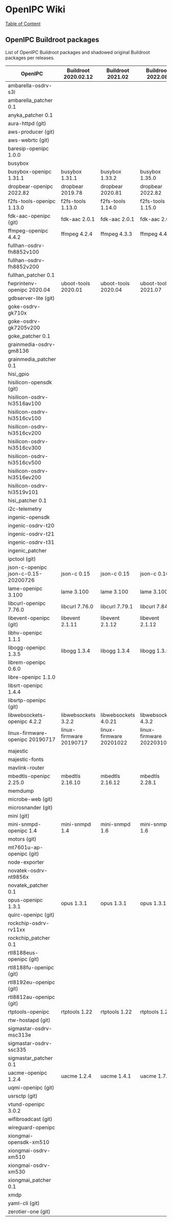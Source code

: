 # OpenIPC Wiki
[Table of Content](../index.md)

## OpenIPC Buildroot packages

List of OpenIPC Buildroot packages and shadowed original Buildroot packages per releases.

| OpenIPC                             | Buildroot 2020.02.12    | Buildroot 2021.02       | Buildroot 2022.08       | Buildroot 2023.02       | Buildroot HEAD          |
|-------------------------------------|-------------------------|-------------------------|-------------------------|-------------------------|-------------------------|
| ambarella-osdrv-s3l                 |                         |                         |                         |                         |                         |
| ambarella_patcher 0.1               |                         |                         |                         |                         |                         |
| anyka_patcher 0.1                   |                         |                         |                         |                         |                         |
| aura-httpd (git)                    |                         |                         |                         |                         |                         |
| aws-producer (git)                  |                         |                         |                         |                         |                         |
| aws-webrtc (git)                    |                         |                         |                         |                         |                         |
| baresip-openipc 1.0.0               |                         |                         |                         |                         |                         |
| busybox                             |                         |                         |                         |                         |                         |
| busybox-openipc 1.31.1              | busybox 1.31.1          | busybox 1.33.2          | busybox 1.35.0          | busybox 1.36.0          | busybox 1.36.0          |
| dropbear-openipc 2022.82            | dropbear 2019.78        | dropbear 2020.81        | dropbear 2022.82        | bropbear 2022.83        | dropbear 2022.83        |
| f2fs-tools-openipc 1.13.0           | f2fs-tools 1.13.0       | f2fs-tools 1.14.0       | f2fs-tools 1.15.0       | f2fs-tools 1.15.0       | f2fs-tools 1.15.0       |
| fdk-aac-openipc (git)               | fdk-aac 2.0.1           | fdk-aac 2.0.1           | fdk-aac 2.0.2           | fdk-aac 2.0.2           | fdk-aac 2.0.2           |
| ffmpeg-openipc 4.4.2                | ffmpeg 4.2.4            | ffmpeg 4.3.3            | ffmpeg 4.4.2            | ffmpeg 4.4.3            | ffmpeg 4.4.3            |
| fullhan-osdrv-fh8852v100            |                         |                         |                         |                         |                         |
| fullhan-osdrv-fh8852v200            |                         |                         |                         |                         |                         |
| fullhan_patcher 0.1                 |                         |                         |                         |                         |                         |
| fwprintenv-openipc 2020.04          | uboot-tools 2020.01     | uboot-tools 2020.04     | uboot-tools 2021.07     | uboot-tools 2021.07     | uboot-tools 2021.07     |
| gdbserver-lite (git)                |                         |                         |                         |                         |                         |
| goke-osdrv-gk710x                   |                         |                         |                         |                         |                         |
| goke-osdrv-gk7205v200               |                         |                         |                         |                         |                         |
| goke_patcher 0.1                    |                         |                         |                         |                         |                         |
| grainmedia-osdrv-gm8136             |                         |                         |                         |                         |                         |
| grainmedia_patcher 0.1              |                         |                         |                         |                         |                         |
| hisi_gpio                           |                         |                         |                         |                         |                         |
| hisilicon-opensdk (git)             |                         |                         |                         |                         |                         |
| hisilicon-osdrv-hi3516av100         |                         |                         |                         |                         |                         |
| hisilicon-osdrv-hi3516cv100         |                         |                         |                         |                         |                         |
| hisilicon-osdrv-hi3516cv200         |                         |                         |                         |                         |                         |
| hisilicon-osdrv-hi3516cv300         |                         |                         |                         |                         |                         |
| hisilicon-osdrv-hi3516cv500         |                         |                         |                         |                         |                         |
| hisilicon-osdrv-hi3516ev200         |                         |                         |                         |                         |                         |
| hisilicon-osdrv-hi3519v101          |                         |                         |                         |                         |                         |
| hisi_patcher 0.1                    |                         |                         |                         |                         |                         |
| i2c-telemetry                       |                         |                         |                         |                         |                         |
| ingenic-opensdk                     |                         |                         |                         |                         |                         |
| ingenic-osdrv-t20                   |                         |                         |                         |                         |                         |
| ingenic-osdrv-t21                   |                         |                         |                         |                         |                         |
| ingenic-osdrv-t31                   |                         |                         |                         |                         |                         |
| ingenic_patcher                     |                         |                         |                         |                         |                         |
| ipctool (git)                       |                         |                         |                         |                         |                         |
| json-c-openipc json-c-0.15-20200726 | json-c 0.15             | json-c 0.15             | json-c 0.16             | json-c 0.16             | json-c 0.16             |
| lame-openipc 3.100                  | lame 3.100              | lame 3.100              | lame 3.100              | lame 3.100              | lame 3.100              |
| libcurl-openipc 7.76.0              | libcurl 7.76.0          | libcurl 7.79.1          | libcurl 7.84.0          | libcurl 7.88.1          | libcurl 7.88.1          |
| libevent-openipc (git)              | libevent 2.1.11         | libevent 2.1.12         | libevent 2.1.12         | libevent 2.1.12         | libevent 2.1.12         |
| libhv-openipc 1.1.1                 |                         |                         |                         |                         |                         |
| libogg-openipc 1.3.5                | libogg 1.3.4            | libogg 1.3.4            | libogg 1.3.5            | libogg 1.3.5            | libogg 1.3.5            |
| librem-openipc 0.6.0                |                         |                         |                         |                         |                         |
| libre-openipc 1.1.0                 |                         |                         |                         |                         |                         |
| libsrt-openipc 1.4.4                |                         |                         |                         |                         |                         |
| libsrtp-openipc (git)               |                         |                         |                         |                         |                         |
| libwebsockets-openipc 4.2.2         | libwebsockets 3.2.2     | libwebsockets 4.0.21    | libwebsockets 4.3.2     | libwebsockets 4.3.2     | libwebsockets 4.3.2     |
| linux-firmware-openipc 20190717     | linux-firmware 20190717 | linux-firmware 20201022 | linux-firmware 20220310 | linux-firmware 20221214 | linux-firmware 20221214 |
| majestic                            |                         |                         |                         |                         |                         |
| majestic-fonts                      |                         |                         |                         |                         |                         |
| mavlink-router                      |                         |                         |                         |                         |                         |
| mbedtls-openipc 2.25.0              | mbedtls 2.16.10         | mbedtls 2.16.12         | mbedtls 2.28.1          | mbedtls 2.28.2          | mbedtls 2.28.2          |
| memdump                             |                         |                         |                         |                         |                         |
| microbe-web (git)                   |                         |                         |                         |                         |                         |
| microsnander (git)                  |                         |                         |                         |                         |                         |
| mini (git)                          |                         |                         |                         |                         |                         |
| mini-snmpd-openipc 1.4              | mini-snmpd 1.4          | mini-snmpd 1.6          | mini-snmpd 1.6          | mini-snmpd 1.6          | mini-snmpd 1.6          |
| motors (git)                        |                         |                         |                         |                         |                         |
| mt7601u-ap-openipc (git)            |                         |                         |                         |                         |                         |
| node-exporter                       |                         |                         |                         |                         |                         |
| novatek-osdrv-nt9856x               |                         |                         |                         |                         |                         |
| novatek_patcher 0.1                 |                         |                         |                         |                         |                         |
| opus-openipc 1.3.1                  | opus 1.3.1              | opus 1.3.1              | opus 1.3.1              | opus 1.3.1              | opus 1.3.1              |
| quirc-openipc (git)                 |                         |                         |                         |                         |                         |
| rockchip-osdrv-rv11xx               |                         |                         |                         |                         |                         |
| rockchip_patcher 0.1                |                         |                         |                         |                         |                         |
| rtl8188eus-openipc (git)            |                         |                         |                         |                         |                         |
| rtl8188fu-openipc (git)             |                         |                         |                         |                         |                         |
| rtl8192eu-openipc (git)             |                         |                         |                         |                         |                         |
| rtl8812au-openipc (git)             |                         |                         |                         |                         |                         |
| rtptools-openipc                    | rtptools 1.22           | rtptools 1.22           | rtptools 1.22           | rtptools 1.22           | rtptools 1.22           |
| rtw-hostapd (git)                   |                         |                         |                         |                         |                         |
| sigmastar-osdrv-msc313e             |                         |                         |                         |                         |                         |
| sigmastar-osdrv-ssc335              |                         |                         |                         |                         |                         |
| sigmastar_patcher 0.1               |                         |                         |                         |                         |                         |
| uacme-openipc 1.2.4                 | uacme 1.2.4             | uacme 1.4.1             | uacme 1.7.1             | uacme 1.7.4             | uacme 1.7.4             |
| uqmi-openipc (git)                  |                         |                         |                         |                         |                         |
| usrsctp (git)                       |                         |                         |                         |                         |                         |
| vtund-openipc 3.0.2                 |                         |                         |                         |                         |                         |
| wifibroadcast (git)                 |                         |                         |                         |                         |                         |
| wireguard-openipc                   |                         |                         |                         |                         |                         |
| xiongmai-opensdk-xm510              |                         |                         |                         |                         |                         |
| xiongmai-osdrv-xm510                |                         |                         |                         |                         |                         |
| xiongmai-osdrv-xm530                |                         |                         |                         |                         |                         |
| xiongmai_patcher 0.1                |                         |                         |                         |                         |                         |
| xmdp                                |                         |                         |                         |                         |                         |
| yaml-cli (git)                      |                         |                         |                         |                         |                         |
| zerotier-one (git)                  |                         |                         |                         |                         |                         |
